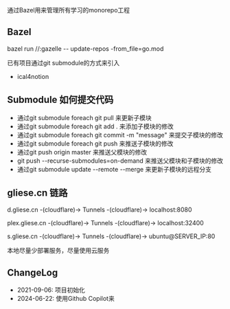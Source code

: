 通过Bazel用来管理所有学习的monorepo工程

## Bazel
bazel run //:gazelle -- update-repos -from_file=go.mod 

已有项目通过git submodule的方式来引入
- ical4notion


## Submodule 如何提交代码
- 通过git submodule foreach git pull 来更新子模块
- 通过git submodule foreach git add . 来添加子模块的修改
- 通过git submodule foreach git commit -m "message" 来提交子模块的修改
- 通过git submodule foreach git push 来推送子模块的修改
- 通过git push origin master 来推送父模块的修改
- git push --recurse-submodules=on-demand 来推送父模块和子模块的修改
- 通过git submodule update --remote --merge 来更新子模块的远程分支


## gliese.cn 链路
d.gliese.cn -(cloudflare)-> Tunnels -(cloudflare)-> localhost:8080

plex.gliese.cn -(cloudflare)-> Tunnels -(cloudflare)-> localhost:32400

s.gliese.cn -(cloudflare)-> Tunnels -(cloudflare)-> ubuntu@SERVER_IP:80

本地尽量少部署服务，尽量使用云服务

## ChangeLog
- 2021-09-06: 项目初始化
- 2024-06-22: 使用Github Copilot来

